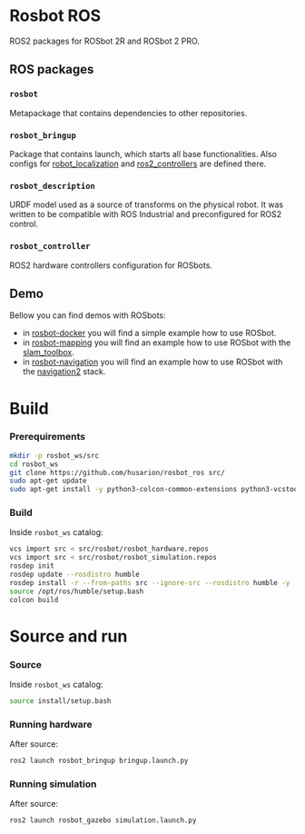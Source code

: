 # Rosbot ROS
ROS2 packages for ROSbot 2R and ROSbot 2 PRO.

## ROS packages
### `rosbot`
Metapackage that contains dependencies to other repositories.

### `rosbot_bringup`
Package that contains launch, which starts all base functionalities. Also configs for [robot_localization](https://github.com/cra-ros-pkg/robot_localization) and [ros2_controllers](https://github.com/ros-controls/ros2_controllers) are defined there.

### `rosbot_description`
URDF model used as a source of transforms on the physical robot. It was written to be compatible with ROS Industrial and preconfigured for ROS2 control.

### `rosbot_controller`
ROS2 hardware controllers configuration for ROSbots.

## Demo
Bellow you can find demos with ROSbots:
- in [rosbot-docker](https://github.com/husarion/rosbot-docker/tree/ros2) you will find a simple example how to use ROSbot.
- in [rosbot-mapping](https://github.com/husarion/rosbot-mapping) you will find an example how to use ROSbot with the [slam_toolbox](https://github.com/SteveMacenski/slam_toolbox/).
- in [rosbot-navigation](https://github.com/husarion/rosbot-navigation) you will find an example how to use ROSbot with the [navigation2](https://github.com/ros-planning/navigation2) stack.

# Build
### Prerequirements
```bash
mkdir -p rosbot_ws/src
cd rosbot_ws
git clone https://github.com/husarion/rosbot_ros src/
sudo apt-get update
sudo apt-get install -y python3-colcon-common-extensions python3-vcstool python3-rosdep
```

### Build
Inside `rosbot_ws` catalog:
```bash
vcs import src < src/rosbot/rosbot_hardware.repos
vcs import src < src/rosbot/rosbot_simulation.repos
rosdep init
rosdep update --rosdistro humble
rosdep install -r --from-paths src --ignore-src --rosdistro humble -y
source /opt/ros/humble/setup.bash
colcon build
```

# Source and run
### Source
Inside `rosbot_ws` catalog:
```bash
source install/setup.bash
```

### Running hardware
After source:
```bash
ros2 launch rosbot_bringup bringup.launch.py
```

### Running simulation
After source:
```bash
ros2 launch rosbot_gazebo simulation.launch.py
```